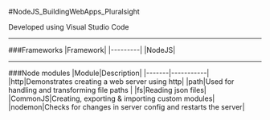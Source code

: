 #NodeJS_BuildingWebApps_Pluralsight

Developed using Visual Studio Code

---

###Frameworks
|Framework|
|---------|
|NodeJS|

---

###Node modules
|Module|Description|
|-------|-----------|
|http|Demonstrates creating a web server using http|
|path|Used for handling and transforming file paths |
|fs|Reading json files|
|CommonJS|Creating, exporting & importing custom modules|
|nodemon|Checks for changes in server config and restarts the server|

